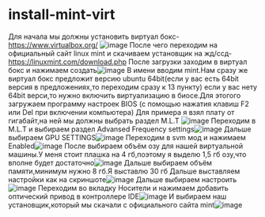 # install-mint-virt
Для начала мы должны установить виртуал бокс-https://www.virtualbox.org/
![image](https://user-images.githubusercontent.com/80787778/126144671-6ffdd7d0-38a5-4a13-a27c-6a8b26d7cf80.png)
После чего переходим на официальный сайт linux mint и скачиваем установщик на жд/ссд-https://linuxmint.com/download.php
После загрузки заходим в виртуал бокс и нажимаем создать![image](https://user-images.githubusercontent.com/80787778/126144865-96c47a6f-282d-4c88-8869-24d5c5a34ecd.png)
В имени вводим mint.Нам сразу же виртуал бокс предложит версию ubuntu 64bit(если у вас есть 64bit версия в предложениях,то переходим сразу к 13 пункту)
если у вас нету 64bit верси,то нужно включить виртуализацию в биосе.Для этогого  загружаем программу настроек BIOS (с помощью нажатия клавиш F2 или Del при включении компьютера)
Для примера я взял плату от гигабайт,на ней мы должны выбрать раздел M.L.T
![image](https://user-images.githubusercontent.com/80787778/126145503-383b93c7-faa6-41a8-ab53-55b91bd17a83.png)
Переходим в M.L.T и выбираем раздел Advansed Frequency settings![image](https://user-images.githubusercontent.com/80787778/126145897-a9de0180-8273-44dc-a56d-bcc7e58de6f2.png)
Дальше выбираем GPU SETTINGS![image](https://user-images.githubusercontent.com/80787778/126145978-44099a17-9bb3-4896-bd98-446fe758fbbb.png)
Переходим в svm мод и нажимаем Enabled![image](https://user-images.githubusercontent.com/80787778/126146103-3e708bd8-750a-4dd1-b3b4-34326f869899.png)
После выбираем объём озу для нашей виртуальной машины.У меня стоит плашка на 4 гб,поэтому я выделю 1,5 гб озу,что вполне будет достаточно![image](https://user-images.githubusercontent.com/80787778/126146391-15462934-3346-431f-94f3-3b6e189ddc01.png)
Дальше выбираем объём памяти,минимум нужно 8 гб.Я выставлю 30 гб Дальше выставляем настройки как на скриншоте![image](https://user-images.githubusercontent.com/80787778/126146611-5ba163d6-fb9c-469d-8f0b-0cd11f4c9288.png)
Дальше выбираем настроить![image](https://user-images.githubusercontent.com/80787778/126146793-8a091523-8463-4c55-abfc-cf7c7adb606d.png)
Переходим во вкладку Носители и нажимаем добавить оптический привод в контроллере IDE![image](https://user-images.githubusercontent.com/80787778/126147274-5bedf402-ba42-4abc-b68f-f72a7d131a4f.png)
И выбираем наш установщик,который мы скачали с официального сайта mint![image](https://user-images.githubusercontent.com/80787778/126147399-32032869-caf4-4661-bb92-2165ce952252.png)
